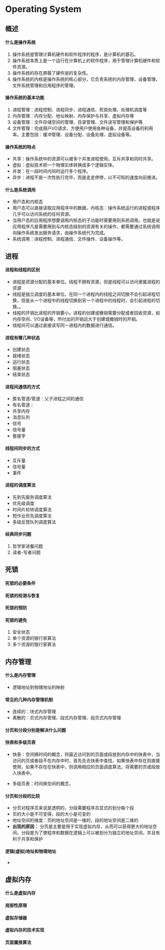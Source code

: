 # Operating System
## 概述
#### 什么是操作系统
1. 操作系统是管理计算机硬件和软件程序的程序，是计算机的基石。
2. 操作系统本质上是一个运行在计算机上的软件程序，用于管理计算机硬件和软件资源。
3. 操作系统的存在屏蔽了硬件层的复杂性。
4. 操作系统的内核是操作系统的核心部分，它负责系统的内存管理，设备管理，文件系统管理和应用程序的管理。


#### 操作系统的基本功能
1. 进程管理：进程控制、进程同步、进程通信、死锁处理、处理机调度等
2. 内存管理：内存分配、地址映射、内存保护与共享、虚拟内存等
3. 设备管理：文件存储空间的管理、目录管理、文件读写管理和保护等
4. 文件管理：完成用户I/O请求，方便用户使用各种设备，并提高设备的利用率。主要包括：缓冲管理、设备分配、设备处理、虚拟设备等。

#### 操作系统的特点
- 共享：操作系统中的资源可以被多个并发进程使用。互斥共享和同时共享。
- 虚拟：虚拟技术把一个物理实体转换成多个逻辑实体。
- 并发：在一段时间内同时运行多个程序。
- 异步：进程不是一次性执行完毕，而是走走停停，以不可知的速度向前推进。

#### 什么是系统调用
- 用户态和内核态
- 用户态可以直接读取应用程序中的数据。内核态：操作系统运行的进程或程序几乎可以访问系统的任何资源。
- 当用户态的应用程序想要调用内核态的子功能时需要用到系统调用。也就是说应用程序凡是需要用到与内核态级别的资源有关的操作，都需要通过系统调用向操作系统发出服务请求，由操作系统代为完成。
- 系统调用：进程控制、进程通信、文件操作、设备操作等。

## 进程

#### 进程和线程的区别
- 进程是资源分配的基本单位。线程不拥有资源，但是线程可以访问隶属进程的资源
- 线程是独立调度的基本单位。在同一个进程内的线程之间切换不会引起进程切换，但是从一个进程中的线程切换到另一个进程中的线程时，会引起进程的切换。。
- 线程的开销比进程的开销要小。进程的创建或撤销需要分配或者回收资源，如内存空间、I/O设备等，所付出的开销远大于创建或撤销时的开销。
- 线程间可以通过直接读写同一进程内的数据进行通信。

#### 进程有哪几种状态
- 创建状态
- 就绪状态
- 运行状态
- 阻塞状态
- 结束状态

#### 进程间通信的方式
- 匿名管道/管道：父子进程之间的通信
- 有名管道：
- 共享内存
- 消息队列
- 信号
- 信号量
- 套接字

#### 线程间同步的方式
- 互斥量
- 信号量
- 事件

#### 进程的调度算法
- 先到先服务调度算法
- 优先级调度
- 时间片轮转调度算法
- 短作业优先调度算法
- 多级反馈队列调度算法


#### 经典同步问题
1. 哲学家进餐问题
2. 读者-写者问题


## 死锁

#### 死锁的必要条件

#### 死锁的检测与恢复

#### 死锁的预防

#### 死锁的避免

1. 安全状态
2. 单个资源的银行家算法
3. 多个资源的银行家算法

## 内存管理

#### 什么是内存管理
- 逻辑地址到物理地址的映射

#### 常见的几种内存管理机制
- 连续的：块式内存管理
- 离散的：页式内存管理、段式内存管理、段页式内存管理

#### 分页和分段分别是解决什么问题

#### 快表和多级页表
- 快表：空间换时间的概念，将最近访问到的页面或段放到内存中的快表中，当访问的页或者段不在内存中时，首先先去快表中查找，如果快表中存在则直接使用，如果不存在在快表中，则调用相应的页面调度算法，将需要的页或段放入快表中。

- 多级页表：时间换空间的概念，


#### 分页和分段的比较
- 分页对程序员来说是透明的，分段需要程序员显式的划分每个段
- 页的大小是不可变得，段的大小是可变的
- 地址空间的维度：页的地址空间是一维的，段的地址空间是二维的
- **出现的原因：** 分页是主要是用于实现虚拟内存，从而可以获得更大的地址空间。分段是为了使程序和数据在逻辑上可以被划分为独立的地址空间，并且有利于共享和保护

#### 逻辑(虚拟)地址和物理地址
-


## 虚拟内存

#### 什么是虚拟内存

#### 局部性原理

#### 虚拟存储器

#### 虚拟内存的技术实现

#### 页面置换算法
